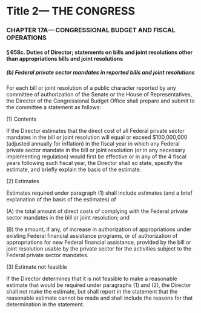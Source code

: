
# Title 2— THE CONGRESS
### CHAPTER 17A— CONGRESSIONAL BUDGET AND FISCAL OPERATIONS
#### § 658c. Duties of Director; statements on bills and joint resolutions other than appropriations bills and joint resolutions
##### (b) Federal private sector mandates in reported bills and joint resolutions

For each bill or joint resolution of a public character reported by any committee of authorization of the Senate or the House of Representatives, the Director of the Congressional Budget Office shall prepare and submit to the committee a statement as follows:

(1) Contents

If the Director estimates that the direct cost of all Federal private sector mandates in the bill or joint resolution will equal or exceed $100,000,000 (adjusted annually for inflation) in the fiscal year in which any Federal private sector mandate in the bill or joint resolution (or in any necessary implementing regulation) would first be effective or in any of the 4 fiscal years following such fiscal year, the Director shall so state, specify the estimate, and briefly explain the basis of the estimate.

(2) Estimates

Estimates required under paragraph (1) shall include estimates (and a brief explanation of the basis of the estimates) of

(A) the total amount of direct costs of complying with the Federal private sector mandates in the bill or joint resolution; and

(B) the amount, if any, of increase in authorization of appropriations under existing Federal financial assistance programs, or of authorization of appropriations for new Federal financial assistance, provided by the bill or joint resolution usable by the private sector for the activities subject to the Federal private sector mandates.

(3) Estimate not feasible

If the Director determines that it is not feasible to make a reasonable estimate that would be required under paragraphs (1) and (2), the Director shall not make the estimate, but shall report in the statement that the reasonable estimate cannot be made and shall include the reasons for that determination in the statement.
